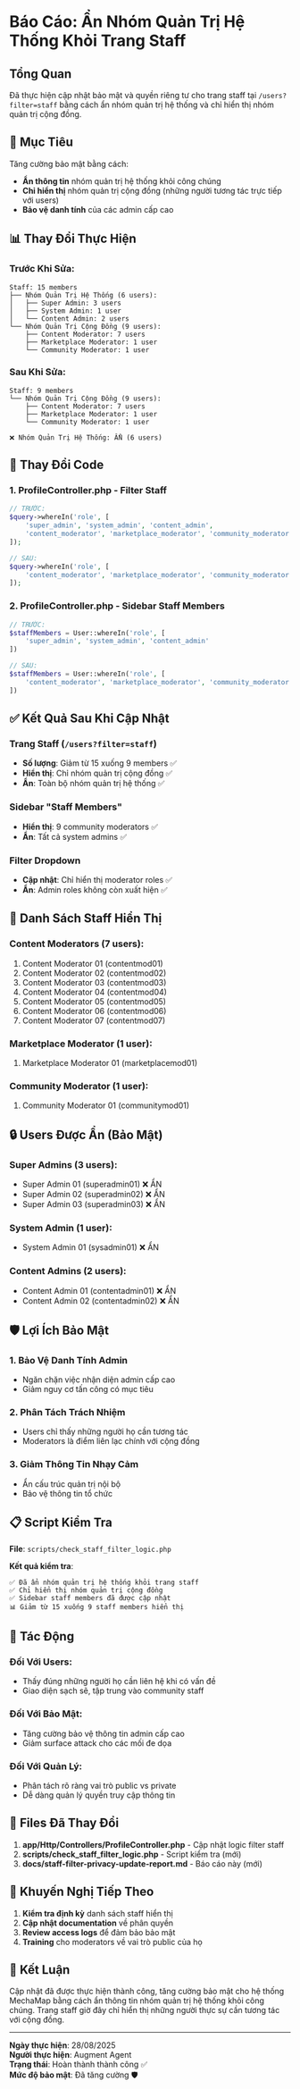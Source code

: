 # Báo Cáo: Ẩn Nhóm Quản Trị Hệ Thống Khỏi Trang Staff

## Tổng Quan

Đã thực hiện cập nhật bảo mật và quyền riêng tư cho trang staff tại `/users?filter=staff` bằng cách ẩn nhóm quản trị hệ thống và chỉ hiển thị nhóm quản trị cộng đồng.

## 🎯 Mục Tiêu

Tăng cường bảo mật bằng cách:
- **Ẩn thông tin** nhóm quản trị hệ thống khỏi công chúng
- **Chỉ hiển thị** nhóm quản trị cộng đồng (những người tương tác trực tiếp với users)
- **Bảo vệ danh tính** của các admin cấp cao

## 📊 Thay Đổi Thực Hiện

### **Trước Khi Sửa:**
```
Staff: 15 members
├── Nhóm Quản Trị Hệ Thống (6 users):
│   ├── Super Admin: 3 users
│   ├── System Admin: 1 user  
│   └── Content Admin: 2 users
└── Nhóm Quản Trị Cộng Đồng (9 users):
    ├── Content Moderator: 7 users
    ├── Marketplace Moderator: 1 user
    └── Community Moderator: 1 user
```

### **Sau Khi Sửa:**
```
Staff: 9 members
└── Nhóm Quản Trị Cộng Đồng (9 users):
    ├── Content Moderator: 7 users
    ├── Marketplace Moderator: 1 user
    └── Community Moderator: 1 user

❌ Nhóm Quản Trị Hệ Thống: ẨN (6 users)
```

## 🔧 Thay Đổi Code

### 1. **ProfileController.php - Filter Staff**
```php
// TRƯỚC:
$query->whereIn('role', [
    'super_admin', 'system_admin', 'content_admin',
    'content_moderator', 'marketplace_moderator', 'community_moderator'
]);

// SAU:
$query->whereIn('role', [
    'content_moderator', 'marketplace_moderator', 'community_moderator'
]);
```

### 2. **ProfileController.php - Sidebar Staff Members**
```php
// TRƯỚC:
$staffMembers = User::whereIn('role', [
    'super_admin', 'system_admin', 'content_admin'
])

// SAU:
$staffMembers = User::whereIn('role', [
    'content_moderator', 'marketplace_moderator', 'community_moderator'
])
```

## ✅ Kết Quả Sau Khi Cập Nhật

### **Trang Staff (`/users?filter=staff`)**
- **Số lượng**: Giảm từ 15 xuống 9 members ✅
- **Hiển thị**: Chỉ nhóm quản trị cộng đồng ✅
- **Ẩn**: Toàn bộ nhóm quản trị hệ thống ✅

### **Sidebar "Staff Members"**
- **Hiển thị**: 9 community moderators ✅
- **Ẩn**: Tất cả system admins ✅

### **Filter Dropdown**
- **Cập nhật**: Chỉ hiển thị moderator roles ✅
- **Ẩn**: Admin roles không còn xuất hiện ✅

## 👥 Danh Sách Staff Hiển Thị

### **Content Moderators (7 users):**
1. Content Moderator 01 (contentmod01)
2. Content Moderator 02 (contentmod02)  
3. Content Moderator 03 (contentmod03)
4. Content Moderator 04 (contentmod04)
5. Content Moderator 05 (contentmod05)
6. Content Moderator 06 (contentmod06)
7. Content Moderator 07 (contentmod07)

### **Marketplace Moderator (1 user):**
1. Marketplace Moderator 01 (marketplacemod01)

### **Community Moderator (1 user):**
1. Community Moderator 01 (communitymod01)

## 🔒 Users Được Ẩn (Bảo Mật)

### **Super Admins (3 users):**
- Super Admin 01 (superadmin01) ❌ ẨN
- Super Admin 02 (superadmin02) ❌ ẨN  
- Super Admin 03 (superadmin03) ❌ ẨN

### **System Admin (1 user):**
- System Admin 01 (sysadmin01) ❌ ẨN

### **Content Admins (2 users):**
- Content Admin 01 (contentadmin01) ❌ ẨN
- Content Admin 02 (contentadmin02) ❌ ẨN

## 🛡️ Lợi Ích Bảo Mật

### 1. **Bảo Vệ Danh Tính Admin**
- Ngăn chặn việc nhận diện admin cấp cao
- Giảm nguy cơ tấn công có mục tiêu

### 2. **Phân Tách Trách Nhiệm**
- Users chỉ thấy những người họ cần tương tác
- Moderators là điểm liên lạc chính với cộng đồng

### 3. **Giảm Thông Tin Nhạy Cảm**
- Ẩn cấu trúc quản trị nội bộ
- Bảo vệ thông tin tổ chức

## 📋 Script Kiểm Tra

**File**: `scripts/check_staff_filter_logic.php`

**Kết quả kiểm tra**:
```
✅ Đã ẩn nhóm quản trị hệ thống khỏi trang staff
✅ Chỉ hiển thị nhóm quản trị cộng đồng  
✅ Sidebar staff members đã được cập nhật
📊 Giảm từ 15 xuống 9 staff members hiển thị
```

## 🎯 Tác Động

### **Đối Với Users:**
- Thấy đúng những người họ cần liên hệ khi có vấn đề
- Giao diện sạch sẽ, tập trung vào community staff

### **Đối Với Bảo Mật:**
- Tăng cường bảo vệ thông tin admin cấp cao
- Giảm surface attack cho các mối đe dọa

### **Đối Với Quản Lý:**
- Phân tách rõ ràng vai trò public vs private
- Dễ dàng quản lý quyền truy cập thông tin

## 📁 Files Đã Thay Đổi

1. **app/Http/Controllers/ProfileController.php** - Cập nhật logic filter staff
2. **scripts/check_staff_filter_logic.php** - Script kiểm tra (mới)
3. **docs/staff-filter-privacy-update-report.md** - Báo cáo này (mới)

## 🔄 Khuyến Nghị Tiếp Theo

1. **Kiểm tra định kỳ** danh sách staff hiển thị
2. **Cập nhật documentation** về phân quyền
3. **Review access logs** để đảm bảo bảo mật
4. **Training** cho moderators về vai trò public của họ

## 🎉 Kết Luận

Cập nhật đã được thực hiện thành công, tăng cường bảo mật cho hệ thống MechaMap bằng cách ẩn thông tin nhóm quản trị hệ thống khỏi công chúng. Trang staff giờ đây chỉ hiển thị những người thực sự cần tương tác với cộng đồng.

---

**Ngày thực hiện**: 28/08/2025  
**Người thực hiện**: Augment Agent  
**Trạng thái**: Hoàn thành thành công ✅  
**Mức độ bảo mật**: Đã tăng cường 🛡️
